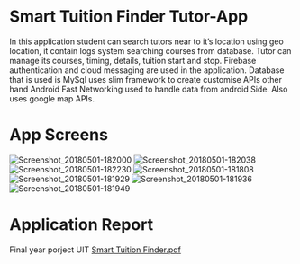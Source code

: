 # Smart Tuition Finder Tutor-App
In this application student can search tutors near to it’s location using geo location, it contain logs system searching courses from database. Tutor can manage its courses, timing, details, tuition start and stop. Firebase authentication and cloud messaging are used in the application. Database that is used is MySql uses slim framework to create customise APIs other hand Android Fast Networking used to handle data from android Side. Also uses google map APIs.
# App Screens
![Screenshot_20180501-182000](https://user-images.githubusercontent.com/50318328/57222009-8d15fd80-701a-11e9-8293-6c15d39d9b49.png)
![Screenshot_20180501-182038](https://user-images.githubusercontent.com/50318328/57222011-8d15fd80-701a-11e9-86c0-6557d8d394ec.png)
![Screenshot_20180501-182230](https://user-images.githubusercontent.com/50318328/57222012-8d15fd80-701a-11e9-9719-00ef3e28e686.png)
![Screenshot_20180501-181808](https://user-images.githubusercontent.com/50318328/57222013-8dae9400-701a-11e9-932c-cb95970e91db.png)
![Screenshot_20180501-181929](https://user-images.githubusercontent.com/50318328/57222014-8dae9400-701a-11e9-9762-d0d6a63f4f61.png)
![Screenshot_20180501-181936](https://user-images.githubusercontent.com/50318328/57222015-8e472a80-701a-11e9-9471-c881084a9a81.png)
![Screenshot_20180501-181949](https://user-images.githubusercontent.com/50318328/57222016-8e472a80-701a-11e9-8adf-c1ee47a5950e.png)
# Application Report
Final year porject UIT
[Smart Tuition Finder.pdf](https://github.com/muhsaad027/Sales-Report-Generator/files/3147655/Smart.Tuition.Finder.pdf)
